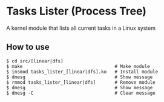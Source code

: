 # Tasks Lister (Process Tree)

A kernel module that lists all current tasks in a Linux system

## How to use
```
$ cd src/[linear|dfs]
$ make                                  # Make module
$ insmod tasks_lister_[linear|dfs].ko   # Install module
$ dmesg                                 # Show message
$ rmmod tasks_lister_[linear|dfs]       # Remove module
$ dmesg                                 # Show message
$ dmesg -C                              # Clear message
```